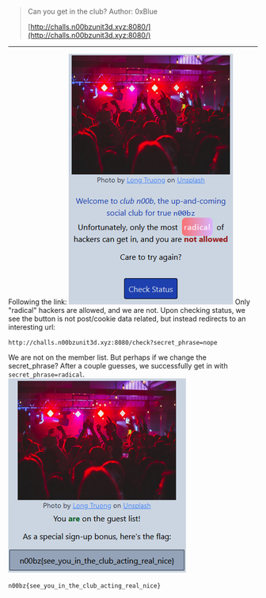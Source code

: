 >Can you get in the club? Author: 0xBlue
>
>[http://challs.n00bzunit3d.xyz:8080/](http://challs.n00bzunit3d.xyz:8080/)
-------------
Following the link:
![Pasted image 20230609180928.png](https://github.com/spencerja/n00bCTF_Writeup/blob/main/Web/Images/Pasted%20image%2020230609180928.png)
Only "radical" hackers are allowed, and we are not. Upon checking status, we see the button is not post/cookie data related, but instead redirects to an interesting url:
```
http://challs.n00bzunit3d.xyz:8080/check?secret_phrase=nope
```
We are not on the member list. But perhaps if we change the secret_phrase?
After a couple guesses, we successfully get in with `secret_phrase=radical`.
![Pasted image 20230609181218.png](https://github.com/spencerja/n00bCTF_Writeup/blob/main/Web/Images/Pasted%20image%2020230609181218.png)

`n00bz{see_you_in_the_club_acting_real_nice}`
